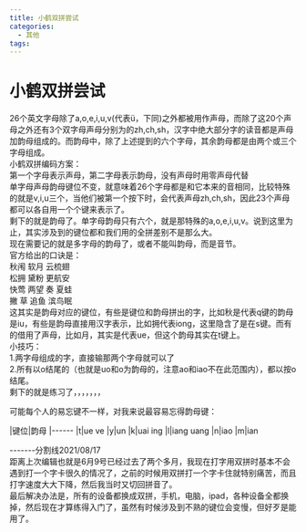 ```yaml
---
title: 小鹤双拼尝试
categories:
  - 其他
tags:
---
```


# 小鹤双拼尝试

26个英文字母除了a,o,e,i,u,v(代表ü，下同)之外都被用作声母，而除了这20个声母之外还有3个双字母声母分别为的zh,ch,sh，汉字中绝大部分字的读音都是声母加韵母组成的。而韵母中，除了上述提到的六个字母，其余韵母都是由两个或三个字母组成。<br/> 小鹤双拼编码方案：<br/> 第一个字母表示声母，第二字母表示韵母，没有声母时用零声母代替<br/> 单字母声母韵母键位不变，就意味着26个字母都是和它本来的音相同，比较特殊的就是v,i,u三个，当他们被第一个按下时，会代表声母zh,ch,sh，因此23个声母都可以各自用一个个键来表示了。<br/> 剩下的就是韵母了。单字母韵母只有六个，就是那特殊的a,o,e,i,u,v。说到这里为止，其实涉及到的键位都和我们用的全拼差别不是那么大。<br/> 现在需要记的就是多字母的韵母了，或者不能叫韵母，而是音节。<br/> 官方给出的口诀是：<br/> 秋闱 软月 云梳翅<br/> 松拥 黛粉 更航安<br/> 快莺 两望 奏 夏蛙<br/> 撇 草 追鱼 滨鸟眠<br/> 这其实是韵母对应的键位，有些是键位和韵母拼出的字，比如秋是代表q键的韵母是iu，有些是韵母直接用汉字表示，比如拥代表iong，这里隐含了是在s键。而有的借用了声母，比如月，其实是代表ue，但这个韵母其实在t键上。<br/> 小技巧：<br/> 1.两字母组成的字，直接输那两个字母就可以了<br/> 2.所有以o结尾的（也就是uo和o为韵母的，注意ao和iao不在此范围内），都以按o结尾。<br/> 剩下的就是练习了，，，，，，，

可能每个人的易忘键不一样，对我来说最容易忘得韵母键：

|键位|韵母
|------
|t|ue ve
|y|un
|k|uai ing
|l|iang uang
|n|iao
|m|ian

-------分割线2021/08/17<br/> 距离上次编辑也就是6月9号已经过去了两个多月，我现在打字用双拼时基本不会遇到打一个字卡很久的情况了，之前的时候用双拼打一个字卡住就特别痛苦，而且打字速度大大下降，然后我当时又切回拼音了。<br/> 最后解决办法是，所有的设备都换成双拼，手机，电脑，ipad，各种设备全都换掉，然后现在才算练得入门了，虽然有时候涉及到不熟的键位会变慢，但好歹是能用了。
